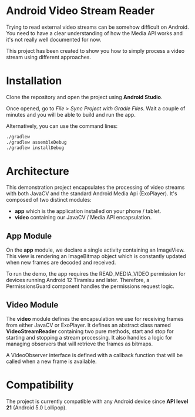 # Android Video Stream Reader

Trying to read external video streams can be somehow difficult on Android.
You need to have a clear understanding of how the Media API works and it's not really well
documented for now.

This project has been created to show you how to simply process a video
stream using different approaches.

# Installation

Clone the repository and open the project using **Android Studio**.

Once opened, go to *File* > *Sync Project with Gradle Files*.
Wait a couple of minutes and you will be able to build and run the app.

Alternatively, you can use the command lines:

```bash
./gradlew
./gradlew assembleDebug
./gradlew installDebug
```

# Architecture

This demonstration project encapsulates the processing of video streams with both JavaCV and the
standard Android Media Api (ExoPlayer).
It's composed of two distinct modules:

- **app** which is the application installed on your phone / tablet.
- **video** containing our JavaCV / Media API encapsulation.

## App Module

On the **app** module, we declare a single activity containing an ImageView. This view is rendering an
ImageBitmap object which is constantly updated when new frames are decoded and received.

To run the demo, the app requires the READ_MEDIA_VIDEO permission for devices running Android 12
Tiramisu and later. Therefore, a PermissionsGuard component handles the permissions request logic.

## Video Module

The **video** module defines the encapsulation we use for receiving frames from either JavaCV or
ExoPlayer. It defines an abstract class named **VideoStreamReader** containing two pure methods, start
and stop for starting and stopping a stream processing. It also handles a logic for managing
observers that will retrieve the frames as bitmaps.

A VideoObserver interface is defined with a callback function that will be called when a new frame
is available.

# Compatibility

The project is currently compatible with any Android device since **API level 21** (Android 5.0
Lollipop).
